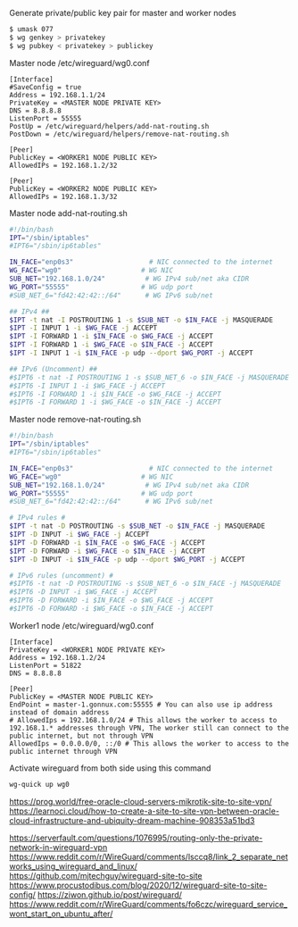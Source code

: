 Generate private/public key pair for master and worker nodes
```bash
$ umask 077
$ wg genkey > privatekey
$ wg pubkey < privatekey > publickey
```

Master node /etc/wireguard/wg0.conf
```
[Interface]
#SaveConfig = true
Address = 192.168.1.1/24
PrivateKey = <MASTER NODE PRIVATE KEY>
DNS = 8.8.8.8
ListenPort = 55555
PostUp = /etc/wireguard/helpers/add-nat-routing.sh
PostDown = /etc/wireguard/helpers/remove-nat-routing.sh

[Peer]
PublicKey = <WORKER1 NODE PUBLIC KEY>
AllowedIPs = 192.168.1.2/32

[Peer]
PublicKey = <WORKER2 NODE PUBLIC KEY>
AllowedIPs = 192.168.1.3/32
```

Master node add-nat-routing.sh
```bash
#!/bin/bash
IPT="/sbin/iptables"
#IPT6="/sbin/ip6tables"

IN_FACE="enp0s3"                   # NIC connected to the internet
WG_FACE="wg0"                    # WG NIC
SUB_NET="192.168.1.0/24"          # WG IPv4 sub/net aka CIDR
WG_PORT="55555"                  # WG udp port
#SUB_NET_6="fd42:42:42::/64"      # WG IPv6 sub/net

## IPv4 ##
$IPT -t nat -I POSTROUTING 1 -s $SUB_NET -o $IN_FACE -j MASQUERADE
$IPT -I INPUT 1 -i $WG_FACE -j ACCEPT
$IPT -I FORWARD 1 -i $IN_FACE -o $WG_FACE -j ACCEPT
$IPT -I FORWARD 1 -i $WG_FACE -o $IN_FACE -j ACCEPT
$IPT -I INPUT 1 -i $IN_FACE -p udp --dport $WG_PORT -j ACCEPT

## IPv6 (Uncomment) ##
#$IPT6 -t nat -I POSTROUTING 1 -s $SUB_NET_6 -o $IN_FACE -j MASQUERADE
#$IPT6 -I INPUT 1 -i $WG_FACE -j ACCEPT
#$IPT6 -I FORWARD 1 -i $IN_FACE -o $WG_FACE -j ACCEPT
#$IPT6 -I FORWARD 1 -i $WG_FACE -o $IN_FACE -j ACCEPT
```

Master node remove-nat-routing.sh
```bash
#!/bin/bash
IPT="/sbin/iptables"
#IPT6="/sbin/ip6tables"

IN_FACE="enp0s3"                   # NIC connected to the internet
WG_FACE="wg0"                    # WG NIC
SUB_NET="192.168.1.0/24"          # WG IPv4 sub/net aka CIDR
WG_PORT="55555"                  # WG udp port
#SUB_NET_6="fd42:42:42::/64"      # WG IPv6 sub/net

# IPv4 rules #
$IPT -t nat -D POSTROUTING -s $SUB_NET -o $IN_FACE -j MASQUERADE
$IPT -D INPUT -i $WG_FACE -j ACCEPT
$IPT -D FORWARD -i $IN_FACE -o $WG_FACE -j ACCEPT
$IPT -D FORWARD -i $WG_FACE -o $IN_FACE -j ACCEPT
$IPT -D INPUT -i $IN_FACE -p udp --dport $WG_PORT -j ACCEPT

# IPv6 rules (uncomment) #
#$IPT6 -t nat -D POSTROUTING -s $SUB_NET_6 -o $IN_FACE -j MASQUERADE
#$IPT6 -D INPUT -i $WG_FACE -j ACCEPT
#$IPT6 -D FORWARD -i $IN_FACE -o $WG_FACE -j ACCEPT
#$IPT6 -D FORWARD -i $WG_FACE -o $IN_FACE -j ACCEPT
```

Worker1 node /etc/wireguard/wg0.conf

```
[Interface]
PrivateKey = <WORKER1 NODE PRIVATE KEY>
Address = 192.168.1.2/24
ListenPort = 51822
DNS = 8.8.8.8

[Peer]
PublicKey = <MASTER NODE PUBLIC KEY>
EndPoint = master-1.gonnux.com:55555 # You can also use ip address instead of domain address
# AllowedIps = 192.168.1.0/24 # This allows the worker to access to 192.168.1.* addresses through VPN, The worker still can connect to the public internet, but not through VPN
AllowedIps = 0.0.0.0/0, ::/0 # This allows the worker to access to the public internet through VPN
```

Activate wireguard from both side using this command
```bash
wg-quick up wg0
```

https://prog.world/free-oracle-cloud-servers-mikrotik-site-to-site-vpn/
https://learnoci.cloud/how-to-create-a-site-to-site-vpn-between-oracle-cloud-infrastructure-and-ubiquity-dream-machine-908353a51bd3

https://serverfault.com/questions/1076995/routing-only-the-private-network-in-wireguard-vpn
https://www.reddit.com/r/WireGuard/comments/lsccq8/link_2_separate_networks_using_wireguard_and_linux/
https://github.com/mjtechguy/wireguard-site-to-site
https://www.procustodibus.com/blog/2020/12/wireguard-site-to-site-config/
https://ziwon.github.io/post/wireguard/
https://www.reddit.com/r/WireGuard/comments/fo6czc/wireguard_service_wont_start_on_ubuntu_after/
